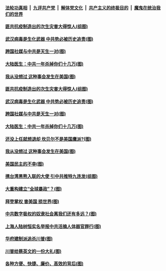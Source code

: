 

####  [法轮功真相](../../../../basic/blob/master/README.md?t=01181031) &nbsp;|&nbsp; [九评共产党](../../../../9ping.md/blob/master/README.md?t=01181031) &nbsp;|&nbsp; [解体党文化](../../../../jtdwh.md/blob/master/README.md?t=01181031)  &nbsp;|&nbsp; [共产主义的终极目的](../../../../gczydzjmd.md/blob/master/README.md?t=01181031) &nbsp;|&nbsp; [魔鬼在统治我们的世界](../../../../mgztzwmdsj.md/blob/master/README.md?t=01181031) 

#### [匪共抗疫制造出的次生灾害大得惊人(组图)](../pages/p4/959462.md?t=01181031) 

#### [武汉病毒是生化武器 中共势必被历史追责(图)](../pages/p4/959455.md?t=01181031) 

#### [跨国社媒与中共是天生一对(图)](../pages/p4/959449.md?t=01181031) 

#### [大陆医生：中共一年杀掉你们十几万(图)](../pages/p4/959446.md?t=01181031) 

#### [我从没想过 这种事会发生在美国(图)](../pages/p4/959442.md?t=01181031) 


#### [匪共抗疫制造出的次生灾害大得惊人(组图)](../pages/p4/959462.md?t=01181031) 

#### [武汉病毒是生化武器 中共势必被历史追责(图)](../pages/p4/959455.md?t=01181031) 

#### [跨国社媒与中共是天生一对(图)](../pages/p4/959449.md?t=01181031) 

#### [大陆医生：中共一年杀掉你们十几万(图)](../pages/p4/959446.md?t=01181031) 

#### [还没上任就想退却 坎贝尔不是美国鹰派?(图)](../pages/p4/959445.md?t=01181031) 

#### [我从没想过 这种事会发生在美国(图)](../pages/p4/959442.md?t=01181031) 






#### [美国民主的不幸(图)](../pages/p4/959336.md?t=01181031) 

#### [携台湾黑熊入联的大使 引中共推特九连发(组图)](../pages/p4/959372.md?t=01181031) 

#### [大重构建立“全球暴政”？(图)](../pages/p4/959328.md?t=01181031) 

#### [拜登掌权 害美国 损世界(图)](../pages/p4/959322.md?t=01181031) 

#### [中共数字极权的奴隶社会离我们还有多远？(图)](../pages/p4/959378.md?t=01181031) 

#### [上海人陆树恒实名举报中共活摘人体器官罪行(图)](../pages/p4/959348.md?t=01181031) 

#### [华府建制派追杀川普(图)](../pages/p4/959277.md?t=01181031) 

#### [川普给蔡英文的一份大礼(图)](../pages/p4/959279.md?t=01181031) 

#### [各种方便、快捷、廉价、高效的背后(图)](../pages/p4/959276.md?t=01181031) 


